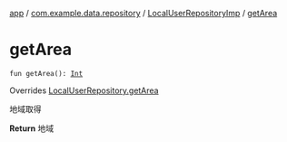 [app](../../index.md) / [com.example.data.repository](../index.md) / [LocalUserRepositoryImp](index.md) / [getArea](./get-area.md)

# getArea

`fun getArea(): `[`Int`](https://kotlinlang.org/api/latest/jvm/stdlib/kotlin/-int/index.html)

Overrides [LocalUserRepository.getArea](../-local-user-repository/get-area.md)

地域取得

**Return**
地域


